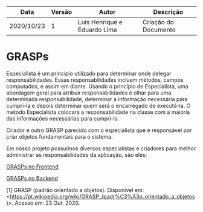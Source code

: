 | Data |Versão| Autor | Descrição |
| ---- | ---- | ----- | --------- |
| 2020/10/23 | 1 | Luís Henrique e Eduardo Lima | Criação do Documento |

# GRASPs

Especialista é um princípio utilizado para determinar onde delegar responsabilidades. Essas responsabilidades incluem métodos, campos computados, e assim em diante.
Usando o princípio de Especialista, uma abordagem geral para atribuir responsabilidades é olhar para uma determinada responsabilidade, determinar a informação necessária para cumpri-la e depois determinar quem será o encarregado de executá-la. 
O método Especialista colocará a responsabilidade na classe com a maioria das informações necessárias para cumpri-la.

Criador é outro GRASP parecido com o especialista que é responsável por criar objetos fundamentais para o sistema.

Em nosso projeto possuímos diversos especialistas e criadores para melhor administrar as responsabilidades da aplicação, são eles:

[GRASPs no Frontend](GRASPs-frontend.md)

[GRASPs no Backend](GRASPs-backend.md)

[1] GRASP (padrão orientado a objetos). Disponível em: <<https://pt.wikipedia.org/wiki/GRASP_(padr%C3%A3o_orientado_a_objetos)>>. Acesso em: 23 Out. 2020.